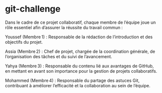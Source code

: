 # git-challenge
Dans le cadre de ce projet collaboratif, chaque membre de l’équipe joue un rôle essentiel afin d’assurer la réussite du travail commun :

Youssef (Membre 1) : Responsable de la rédaction de l’introduction et des objectifs du projet.

Assia (Membre 2) : Chef de projet, chargée de la coordination générale, de l’organisation des tâches et du suivi de l’avancement.

Yahya (Membre 3) : Responsable du contenu lié aux avantages de GitHub, en mettant en avant son importance pour la gestion de projets collaboratifs.

Mohammed (Membre 4) : Responsable du partage des astuces Git, contribuant à améliorer l’efficacité et la collaboration au sein de l’équipe.

